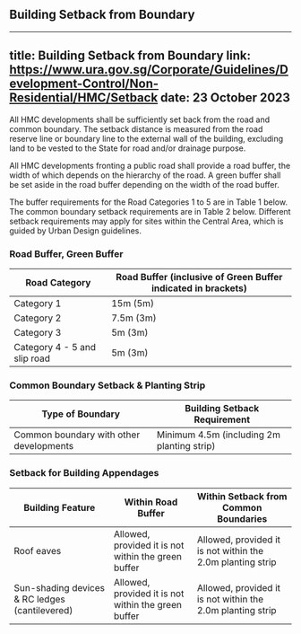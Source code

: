 
## Building Setback from Boundary
---
title: Building Setback from Boundary
link: https://www.ura.gov.sg/Corporate/Guidelines/Development-Control/Non-Residential/HMC/Setback
date: 23 October 2023
---

All HMC developments shall be sufficiently set back from the road and common boundary. The setback distance is measured from the road reserve line or boundary line to the external wall of the building, excluding land to be vested to the State for road and/or drainage purpose.

All HMC developments fronting a public road shall provide a road buffer, the width of which depends on the hierarchy of the road. A green buffer shall be set aside in the road buffer depending on the width of the road buffer.

The buffer requirements for the Road Categories 1 to 5 are in Table 1 below. The common boundary setback requirements are in Table 2 below. Different setback requirements may apply for sites within the Central Area, which is guided by Urban Design guidelines.

### Road Buffer, Green Buffer

| Road Category                | Road Buffer (inclusive of Green Buffer indicated in brackets) |
| ---------------------------- | ------------------------------------------------------------- |
| Category 1                   | 15m (5m)                                                      |
| Category 2                   | 7.5m (3m)                                                     |
| Category 3                   | 5m (3m)                                                       |
| Category 4 - 5 and slip road | 5m (3m)                                                       |

### Common Boundary Setback & Planting Strip

| Type of Boundary                        | Building Setback Requirement               |
| --------------------------------------- | ------------------------------------------ |
| Common boundary with other developments | Minimum 4.5m (including 2m planting strip) |

### Setback for Building Appendages

| Building Feature                               | Within Road Buffer                                  | Within Setback from Common Boundaries                      |
| ---------------------------------------------- | --------------------------------------------------- | ---------------------------------------------------------- |
| Roof eaves                                     | Allowed, provided it is not within the green buffer | Allowed, provided it is not within the 2.0m planting strip |
| Sun-shading devices & RC ledges (cantilevered) | Allowed, provided it is not within the green buffer | Allowed, provided it is not within the 2.0m planting strip |
